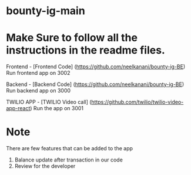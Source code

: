 # bounty-ig-main

# Make Sure to follow all the instructions in the readme files.

Frontend - [Frontend Code] (https://github.com/neelkanani/bounty-ig-BE) 
Run frontend app on 3002

Backend - [Backend Code] (https://github.com/neelkanani/bounty-ig-BE)
Run backend app on 3000

TWILIO APP - [TWILIO Video call] (https://github.com/twilio/twilio-video-app-react)
Run the app on 3001

# Note

There are few features that can be added to the app 
1. Balance update after transaction in our code
2. Review for the developer

